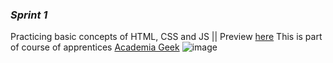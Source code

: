 ### *Sprint 1*  
Practicing basic concepts of HTML, CSS and JS || Preview [here](https://alexandercelis.github.io/sprint3/)
This is part of course of apprentices [Academia Geek](https://makaia.org/portfolio/academia-geek/)
![image](https://user-images.githubusercontent.com/73502439/117923702-2509ea00-b2ba-11eb-85b1-4ff78b26538c.png)


